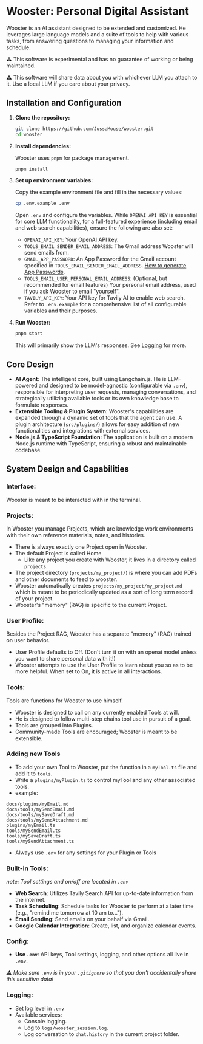 # Wooster: Personal Digital Assistant

Wooster is an AI assistant designed to be extended and customized. He leverages large language models and a suite of tools to help with various tasks, from answering questions to managing your information and schedule.

⚠️ This software is experimental and has no guarantee of working or being maintained.

⚠️ This software will share data about you with whichever LLM you attach to it. Use a local LLM if you care about your privacy.


## Installation and Configuration

1.  **Clone the repository:**
    ```bash
    git clone https://github.com/JussaMouse/wooster.git
    cd wooster
    ```

2.  **Install dependencies:**
    
    Wooster uses `pnpm` for package management.
    ```bash
    pnpm install
    ```

3.  **Set up environment variables:**
    
    Copy the example environment file and fill in the necessary values:
    ```bash
    cp .env.example .env
    ```
    Open `.env` and configure the variables. While `OPENAI_API_KEY` is essential for core LLM functionality, for a full-featured experience (including email and web search capabilities), ensure the following are also set:
    *   `OPENAI_API_KEY`: Your OpenAI API key.
    *   `TOOLS_EMAIL_SENDER_EMAIL_ADDRESS`: The Gmail address Wooster will send emails from.
    *   `GMAIL_APP_PASSWORD`: An App Password for the Gmail account specified in `TOOLS_EMAIL_SENDER_EMAIL_ADDRESS`. [How to generate App Passwords](https://support.google.com/accounts/answer/185833).
    *   `TOOLS_EMAIL_USER_PERSONAL_EMAIL_ADDRESS`: (Optional, but recommended for email features) Your personal email address, used if you ask Wooster to email "yourself".
    *   `TAVILY_API_KEY`: Your API key for Tavily AI to enable web search.
    Refer to `.env.example` for a comprehensive list of all configurable variables and their purposes.

4.  **Run Wooster:**
    ```bash
    pnpm start
    ```
    This will primarily show the LLM's responses. See [Logging](#logging) for more.


## Core Design

*   **AI Agent**: The intelligent core, built using Langchain.js. He is LLM-powered and designed to be model-agnostic (configurable via `.env`), responsible for interpreting user requests, managing conversations, and strategically utilizing available tools or its own knowledge base to formulate responses.
*   **Extensible Tooling & Plugin System**: Wooster's capabilities are expanded through a dynamic set of tools that the agent can use. A plugin architecture (`src/plugins/`) allows for easy addition of new functionalities and integrations with external services.
*   **Node.js & TypeScript Foundation**: The application is built on a modern Node.js runtime with TypeScript, ensuring a robust and maintainable codebase. 


## System Design and Capabilities

### Interface:
Wooster is meant to be interacted with in the terminal.

### Projects:
In Wooster you manage Projects, which are knowledge work environments with their own reference materials, notes, and histories.

- There is always exactly one Project open in Wooster. 
- The default Project is called Home 
    - Like any project you create with Wooster, it lives in a directory called `projects`. 
- The project directory (`projects/my_project/`) is where you can add PDFs and other documents to feed to wooster. 
- Wooster automatically creates `projects/my_project/my_project.md` which is meant to be periodically updated as a sort of long term record of your project.
- Wooster's "memory" (RAG) is specific to the current Project. 

### User Profile:
Besides the Project RAG, Wooster has a separate "memory" (RAG) trained on user behavior.
- User Profile defaults to Off. (Don't turn it on with an openai model unless you want to share personal data with it!)
- Wooster attempts to use the User Profile to learn about you so as to be more helpful. When set to On, it is active in all interactions.

### Tools:
Tools are functions for Wooster to use himself.
- Wooster is designed to call on any currently enabled Tools at will.
- He is designed to follow multi-step chains tool use in pursuit of a goal.
- Tools are grouped into Plugins.
- Community-made Tools are encouraged; Wooster is meant to be extensible.

### Adding new Tools
- To add your own Tool to Wooster, put the function in a `myTool.ts` file and add it to `tools`.
- Write a `plugins/myPlugin.ts` to control myTool and any other associated tools.
- example: 
```
docs/plugins/myEmail.md
docs/tools/mySendEmail.md
docs/tools/mySaveDraft.md
docs/tools/mySendAttachment.md
plugins/myEmail.ts
tools/mySendEmail.ts
tools/mySaveDraft.ts
tools/mySendAttachment.ts
```
- Always use `.env` for any settings for your Plugin or Tools


### Built-in Tools:
*note: Tool settings and on/off are located in `.env`*
*   **Web Search**: Utilizes Tavily Search API for up-to-date information from the internet.
*   **Task Scheduling**: Schedule tasks for Wooster to perform at a later time (e.g., "remind me tomorrow at 10 am to...").
*   **Email Sending**: Send emails on your behalf via Gmail.
*   **Google Calendar Integration**: Create, list, and organize calendar events.

### Config:

*   **Use `.env`**: API keys, Tool settings, logging, and other options all live in `.env`. 

*⚠️ Make sure `.env` is in your `.gitignore` so that you don't accidentally share this sensitive data!*

### Logging:

*   Set log level in `.env`
*   Available services:
    *   Console logging.
    *   Log to `logs/wooster_session.log`.
    *   Log conversation to `chat.history` in the current project folder.
